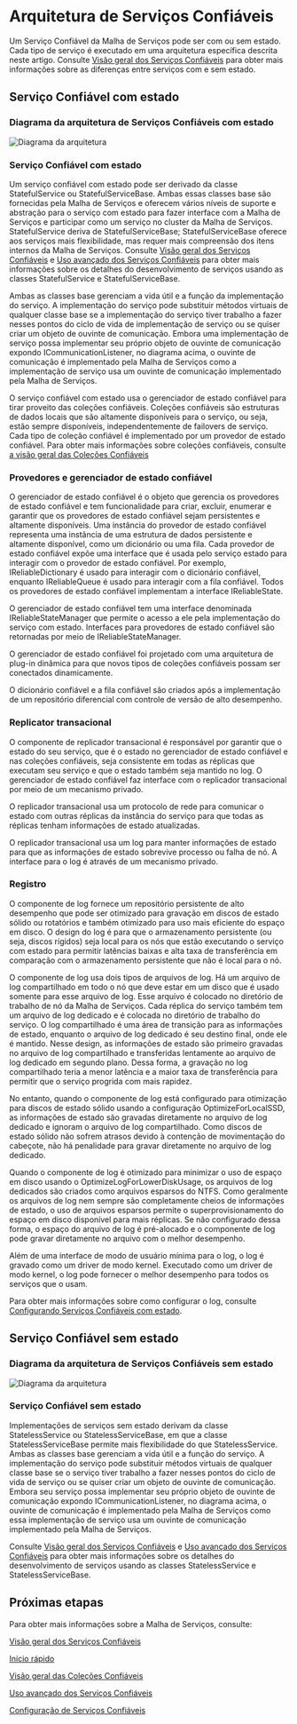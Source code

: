 <properties
   pageTitle="Arquitetura de Serviços Confiáveis da Malha de Serviços"
   description="Visão geral da arquitetura de serviços confiáveis"
   services="service-fabric"
   documentationCenter=".net"
   authors="AlanWarwick"
   manager="timlt"
   editor=""/>

<tags
   ms.service="Service-Fabric"
   ms.devlang="dotnet"
   ms.topic="article"
   ms.tgt_pltfrm="NA"
   ms.workload="NA"
   ms.date="09/03/2015"
   ms.author="alanwar"/>

# Arquitetura de Serviços Confiáveis

Um Serviço Confiável da Malha de Serviços pode ser com ou sem estado. Cada tipo de serviço é executado em uma arquitetura específica descrita neste artigo. Consulte [Visão geral dos Serviços Confiáveis](../Service-Fabric/service-fabric-reliable-services-introduction.md) para obter mais informações sobre as diferenças entre serviços com e sem estado.

## Serviço Confiável com estado

### Diagrama da arquitetura de Serviços Confiáveis com estado
![Diagrama da arquitetura](./media/service-fabric-reliable-services-platform-architecture/reliable-stateful-service-architecture.png)

### Serviço Confiável com estado

Um serviço confiável com estado pode ser derivado da classe StatefulService ou StatefulServiceBase. Ambas essas classes base são fornecidas pela Malha de Serviços e oferecem vários níveis de suporte e abstração para o serviço com estado para fazer interface com a Malha de Serviços e participar como um serviço no cluster da Malha de Serviços. StatefulService deriva de StatefulServiceBase; StatefulServiceBase oferece aos serviços mais flexibilidade, mas requer mais compreensão dos itens internos da Malha de Serviços. Consulte [Visão geral dos Serviços Confiáveis](../Service-Fabric/service-fabric-reliable-services-introduction.md) e [Uso avançado dos Serviços Confiáveis](../Service-Fabric/service-fabric-reliable-services-advanced-usage.md) para obter mais informações sobre os detalhes do desenvolvimento de serviços usando as classes StatefulService e StatefulServiceBase.

Ambas as classes base gerenciam a vida útil e a função da implementação do serviço. A implementação do serviço pode substituir métodos virtuais de qualquer classe base se a implementação do serviço tiver trabalho a fazer nesses pontos do ciclo de vida de implementação de serviço ou se quiser criar um objeto de ouvinte de comunicação. Embora uma implementação de serviço possa implementar seu próprio objeto de ouvinte de comunicação expondo ICommunicationListener, no diagrama acima, o ouvinte de comunicação é implementado pela Malha de Serviços como a implementação de serviço usa um ouvinte de comunicação implementado pela Malha de Serviços.

O serviço confiável com estado usa o gerenciador de estado confiável para tirar proveito das coleções confiáveis. Coleções confiáveis são estruturas de dados locais que são altamente disponíveis para o serviço, ou seja, estão sempre disponíveis, independentemente de failovers de serviço. Cada tipo de coleção confiável é implementado por um provedor de estado confiável. Para obter mais informações sobre coleções confiáveis, consulte [a visão geral das Coleções Confiáveis](service-fabric-reliable-services-reliable-collections.md)

### Provedores e gerenciador de estado confiável

O gerenciador de estado confiável é o objeto que gerencia os provedores de estado confiável e tem funcionalidade para criar, excluir, enumerar e garantir que os provedores de estado confiável sejam persistentes e altamente disponíveis. Uma instância do provedor de estado confiável representa uma instância de uma estrutura de dados persistente e altamente disponível, como um dicionário ou uma fila. Cada provedor de estado confiável expõe uma interface que é usada pelo serviço estado para interagir com o provedor de estado confiável. Por exemplo, IReliableDictionary é usado para interagir com o dicionário confiável, enquanto IReliableQueue é usado para interagir com a fila confiável. Todos os provedores de estado confiável implementam a interface IReliableState.

O gerenciador de estado confiável tem uma interface denominada IReliableStateManager que permite o acesso a ele pela implementação do serviço com estado. Interfaces para provedores de estado confiável são retornadas por meio de IReliableStateManager.

O gerenciador de estado confiável foi projetado com uma arquitetura de plug-in dinâmica para que novos tipos de coleções confiáveis possam ser conectados dinamicamente.

O dicionário confiável e a fila confiável são criados após a implementação de um repositório diferencial com controle de versão de alto desempenho.

### Replicator transacional

O componente de replicador transacional é responsável por garantir que o estado do seu serviço, que é o estado no gerenciador de estado confiável e nas coleções confiáveis, seja consistente em todas as réplicas que executam seu serviço e que o estado também seja mantido no log. O gerenciador de estado confiável faz interface com o replicador transacional por meio de um mecanismo privado.

O replicador transacional usa um protocolo de rede para comunicar o estado com outras réplicas da instância do serviço para que todas as réplicas tenham informações de estado atualizadas.

O replicador transacional usa um log para manter informações de estado para que as informações de estado sobrevive processo ou falha de nó. A interface para o log é através de um mecanismo privado.

### Registro

O componente de log fornece um repositório persistente de alto desempenho que pode ser otimizado para gravação em discos de estado sólido ou rotatórios e também otimizado para uso mais eficiente do espaço em disco. O design do log é para que o armazenamento persistente (ou seja, discos rígidos) seja local para os nós que estão executando o serviço com estado para permitir latências baixas e alta taxa de transferência em comparação com o armazenamento persistente que não é local para o nó.

O componente de log usa dois tipos de arquivos de log. Há um arquivo de log compartilhado em todo o nó que deve estar em um disco que é usado somente para esse arquivo de log. Esse arquivo é colocado no diretório de trabalho de nó da Malha de Serviços. Cada réplica do serviço também tem um arquivo de log dedicado e é colocada no diretório de trabalho do serviço. O log compartilhado é uma área de transição para as informações de estado, enquanto o arquivo de log dedicado é seu destino final, onde ele é mantido. Nesse design, as informações de estado são primeiro gravadas no arquivo de log compartilhado e transferidas lentamente ao arquivo de log dedicado em segundo plano. Dessa forma, a gravação no log compartilhado teria a menor latência e a maior taxa de transferência para permitir que o serviço progrida com mais rapidez.

No entanto, quando o componente de log está configurado para otimização para discos de estado sólido usando a configuração OptimizeForLocalSSD, as informações de estado são gravadas diretamente no arquivo de log dedicado e ignoram o arquivo de log compartilhado. Como discos de estado sólido não sofrem atrasos devido à contenção de movimentação do cabeçote, não há penalidade para gravar diretamente no arquivo de log dedicado.

Quando o componente de log é otimizado para minimizar o uso de espaço em disco usando o OptimizeLogForLowerDiskUsage, os arquivos de log dedicados são criados como arquivos esparsos do NTFS. Como geralmente os arquivos de log nem sempre são completamente cheios de informações de estado, o uso de arquivos esparsos permite o superprovisionamento do espaço em disco disponível para mais réplicas. Se não configurado dessa forma, o espaço do arquivo de log é pré-alocado e o componente de log pode gravar diretamente no arquivo com o melhor desempenho.

Além de uma interface de modo de usuário mínima para o log, o log é gravado como um driver de modo kernel. Executado como um driver de modo kernel, o log pode fornecer o melhor desempenho para todos os serviços que o usam.

Para obter mais informações sobre como configurar o log, consulte [Configurando Serviços Confiáveis com estado](../Service-Fabric/service-fabric-reliable-services-configuration.md).

## Serviço Confiável sem estado

### Diagrama da arquitetura de Serviços Confiáveis sem estado
![Diagrama da arquitetura](./media/service-fabric-reliable-services-platform-architecture/reliable-stateless-service-architecture.png)

### Serviço Confiável sem estado

Implementações de serviços sem estado derivam da classe StatelessService ou StatelessServiceBase, em que a classe StatelessServiceBase permite mais flexibilidade do que StatelessService. Ambas as classes base gerenciam a vida útil e a função do serviço. A implementação do serviço pode substituir métodos virtuais de qualquer classe base se o serviço tiver trabalho a fazer nesses pontos do ciclo de vida de serviço ou se quiser criar um objeto de ouvinte de comunicação. Embora seu serviço possa implementar seu próprio objeto de ouvinte de comunicação expondo ICommunicationListener, no diagrama acima, o ouvinte de comunicação é implementado pela Malha de Serviços como essa implementação de serviço usa um ouvinte de comunicação implementado pela Malha de Serviços.

Consulte [Visão geral dos Serviços Confiáveis](../Service-Fabric/service-fabric-reliable-services-introduction.md) e [Uso avançado dos Serviços Confiáveis](../Service-Fabric/service-fabric-reliable-services-advanced-usage.md) para obter mais informações sobre os detalhes do desenvolvimento de serviços usando as classes StatelessService e StatelessServiceBase.

<!--Every topic should have next steps and links to the next logical set of content to keep the customer engaged-->
## Próximas etapas

Para obter mais informações sobre a Malha de Serviços, consulte:

[Visão geral dos Serviços Confiáveis](../Service-Fabric/service-fabric-reliable-services-introduction.md)

[Início rápido](service-fabric-reliable-services-quick-start.md)

[Visão geral das Coleções Confiáveis](service-fabric-reliable-services-reliable-collections.md)

[Uso avançado dos Serviços Confiáveis](../Service-Fabric/service-fabric-reliable-services-advanced-usage.md)

[Configuração de Serviços Confiáveis](../Service-Fabric/service-fabric-reliable-services-configuration.md)
 

<!---HONumber=Oct15_HO3-->